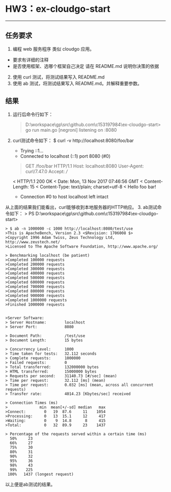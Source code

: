 # HW3：ex-cloudgo-start

---

## 任务要求
1. 编程 web 服务程序 类似 cloudgo 应用。
* 要求有详细的注释
* 是否使用框架、选哪个框架自己决定 请在 README.md 说明你决策的依据
2. 使用 curl 测试，将测试结果写入 README.md
3. 使用 ab 测试，将测试结果写入 README.md。并解释重要参数。

## 结果
1. 运行后命令行如下：
    >  D:\workspace\gp\src\github.com\c153197984\ex-cloudgo-start> go run main.go
    > [negroni] listening on :8080

2. curl测试命令如下：
       $ curl -v http://localhost:8080/foo/bar
    *   Trying ::1...
    * Connected to localhost (::1) port 8080 (#0)
    > GET /foo/bar HTTP/1.1
    > Host: localhost:8080
    > User-Agent: curl/7.47.0
    > Accept: */*
    >
    < HTTP/1.1 200 OK
    < Date: Mon, 13 Nov 2017 07:46:56 GMT
    < Content-Length: 15
    < Content-Type: text/plain; charset=utf-8
    <
    Hello foo bar!
    * Connection #0 to host localhost left intact

从上面的结果我们能看出，curl能够收到本地服务器的HTTP响应。
3. ab测试命令如下：
    > PS D:\workspace\gp\src\github.com\c153197984\ex-cloudgo-start> 

    > $ ab -n 1000000 -c 1000 http://localhost:8080/test/use
    >This is ApacheBench, Version 2.3 <$Revision: 1706008 $>
    >Copyright 1996 Adam Twiss, Zeus Technology Ltd, http://www.zeustech.net/
    >Licensed to The Apache Software Foundation, http://www.apache.org/

    > Benchmarking localhost (be patient)
    >Completed 100000 requests
    >Completed 200000 requests
    >Completed 300000 requests
    >Completed 400000 requests
    >Completed 500000 requests
    >Completed 600000 requests
    >Completed 700000 requests
    >Completed 800000 requests
    >Completed 900000 requests
    >Completed 1000000 requests
    >Finished 1000000 requests


    >Server Software:
    > Server Hostname:        localhost
    > Server Port:            8080

    > Document Path:          /test/use
    > Document Length:        15 bytes

    > Concurrency Level:      1000
    > Time taken for tests:   32.112 seconds
    > Complete requests:      1000000
    > Failed requests:        0
    > Total transferred:      132000000 bytes
    > HTML transferred:       15000000 bytes
    > Requests per second:    31140.73 [#/sec] (mean)
    > Time per request:       32.112 [ms] (mean)
    > Time per request:       0.032 [ms] (mean, across all concurrent  requests)
    > Transfer rate:          4014.23 [Kbytes/sec] received

    > Connection Times (ms)
    >              min  mean[+/-sd] median   max
    >Connect:        0   19  87.6     11    1054
    >Processing:     0   13  15.1     12     417
    >Waiting:        0    9  14.8      8     415
    >Total:          0   32  89.9     23    1437

    > Percentage of the requests served within a certain time (ms)
      50%     23
      66%     27
      75%     30
      80%     31
      90%     32
      95%     36
      98%     43
      99%    225
     100%   1437 (longest request)

以上便是ab测试的结果。
